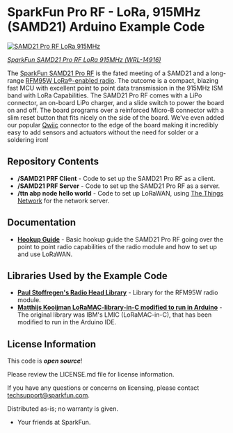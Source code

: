 SparkFun Pro RF - LoRa, 915MHz (SAMD21) Arduino Example Code
======================================

[![SAMD21 Pro RF LoRa 915MHz](https://cdn.sparkfun.com/assets/parts/1/3/2/0/2/14916-Sparkfun_Pro_RF_-_LoRa_915MHz__SAMD21_-01a.jpg)](https://cdn.sparkfun.com/assets/parts/1/3/2/0/2/14916-Sparkfun_Pro_RF_-_LoRa_915MHz__SAMD21_-01a.jpg)

[*SparkFun SAMD21 Pro RF LoRa 915MHz (WRL-14916)*](www.sparkfun.com/products/14916)

The [SparkFun SAMD21 Pro RF](www.sparkfun.com/products/14916) is the fated meeting of a SAMD21 and a long-range [RFM95W LoRa®-enabled radio](http://www.hoperf.com/upload/rf/RFM95_96_97_98W.pdf). The outcome is a compact, blazing fast MCU with excellent point to point data transmission in the 915MHz ISM band with LoRa Capabilities. The SAMD21 Pro RF comes with a LiPo connector, an on-board LiPo charger, and a slide switch to power the board on and off. The board programs over a reinforced Micro-B connector with a slim reset button that fits nicely on the side of the board. We’ve even added our popular [Qwiic](https://www.sparkfun.com/qwiic) connector to the edge of the board making it incredibly easy to add sensors and actuators without the need for solder or a soldering iron!

Repository Contents
-------------------

* **/SAMD21 PRF Client** - Code to set up the SAMD21 Pro RF as a client.
* **/SAMD21 PRF Server** - Code to set up the SAMD21 Pro RF as a server.
* **/ttn abp node hello world** - Code to set up LoRaWAN, using [The Things Network](https://www.thethingsnetwork.org/) for the network server.

Documentation
--------------
* **[Hookup Guide](https://learn.sparkfun.com/tutorials/sparkfun-samd21-pro-rf-hookup-guide)** - Basic hookup guide the SAMD21 Pro RF going over the point to point radio capabilities of the radio module and how to set up and use LoRaWAN. 

Libraries Used by the Example Code
-------------------

* **[Paul Stoffregen's Radio Head Library](https://github.com/PaulStoffregen/RadioHead)** - Library for the RFM95W radio module. 
* **[Matthijs Kooijman LoRaMAC-library-in-C modified to run in Arduino](https://github.com/matthijskooijman/arduino-lmic)** - The original library was IBM's LMIC (LoRaMAC-in-C), that has been modified to run in the Arduino IDE. 

License Information
-------------------

This code is _**open source**_! 

Please review the LICENSE.md file for license information. 

If you have any questions or concerns on licensing, please contact techsupport@sparkfun.com.

Distributed as-is; no warranty is given.

- Your friends at SparkFun.
